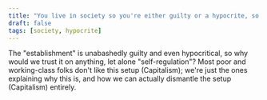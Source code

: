 ```yaml
---
title: "You live in society so you're either guilty or a hypocrite, so trust that the establishment will self-regulate."
draft: false
tags: [society, hypocrite]
---
```


The "establishment" is unabashedly guilty and even hypocritical, so why would we trust it on anything, let alone "self-regulation"? Most poor and working-class folks don't like this setup (Capitalism); we're just the ones explaining why this is, and how we can actually dismantle the setup (Capitalism) entirely.

